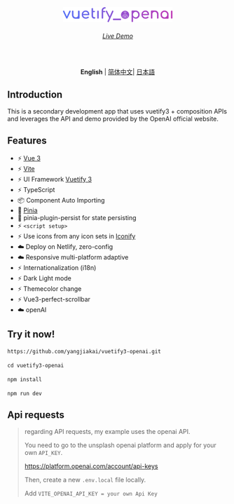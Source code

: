 <p align='center' style="margin-top:80px">
  <img src='/src/assets/logo.svg' alt='Vitesse - Opinionated Vite Starter Template' width='250'/>
</p>

<h6 align='center'>
<a href="https://jovial-sawine-9381e1.netlify.app">Live Demo</a>
</h6>

<br>

<p align='center'>
<b>English</b> | <a href="https://github.com/yangjiakai/vuetify3-openai/blob/master/README.zh-CN.md">简体中文</a>| <a href="https://github.com/yangjiakai/vuetify3-openai/blob/master/README.jp.md">日本語</a>
</p>

## Introduction

This is a secondary development app that uses vuetify3 + composition APIs and leverages the API and demo provided by the OpenAI official website.

## Features

- ⚡️ [Vue 3](https://github.com/vuejs/core)
- ⚡️ [Vite](https://github.com/vitejs/vite)
- ⚡️ UI Framework [Vuetify 3](https://next.vuetifyjs.com/en/)
- ⚡️ TypeScript
- 📦 Component Auto Importing
- 🍍 [Pinia](https://pinia.vuejs.org/)
- 🍍 pinia-plugin-persist for state persisting
- ⚡️ `<script setup>`
- ⚡️ Use icons from any icon sets in [Iconify](https://icon-sets.iconify.design/)
- ☁️ Deploy on Netlify, zero-config
- ☁️ Responsive multi-platform adaptive
- ⚡️ Internationalization (i18n)
- ⚡️ Dark Light mode
- ⚡️ Themecolor change
- ⚡️ Vue3-perfect-scrollbar
- ☁️ openAI
  <br>

## Try it now!

```
https://github.com/yangjiakai/vuetify3-openai.git

cd vuetify3-openai

npm install

npm run dev
```

## Api requests

> regarding API requests, my example uses the openai API.
>
> You need to go to the unsplash openai platform and apply for your own `API_KEY`.
>
> https://platform.openai.com/account/api-keys
>
> Then, create a new `.env.local` file locally.
>
> Add `VITE_OPENAI_API_KEY = your own Api Key`
